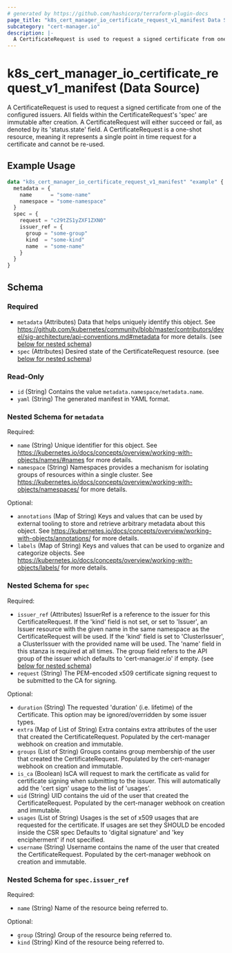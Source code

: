 ```yaml
---
# generated by https://github.com/hashicorp/terraform-plugin-docs
page_title: "k8s_cert_manager_io_certificate_request_v1_manifest Data Source - terraform-provider-k8s"
subcategory: "cert-manager.io"
description: |-
  A CertificateRequest is used to request a signed certificate from one of the configured issuers.  All fields within the CertificateRequest's 'spec' are immutable after creation. A CertificateRequest will either succeed or fail, as denoted by its 'status.state' field.  A CertificateRequest is a one-shot resource, meaning it represents a single point in time request for a certificate and cannot be re-used.
---
```


# k8s_cert_manager_io_certificate_request_v1_manifest (Data Source)

A CertificateRequest is used to request a signed certificate from one of the configured issuers.  All fields within the CertificateRequest's 'spec' are immutable after creation. A CertificateRequest will either succeed or fail, as denoted by its 'status.state' field.  A CertificateRequest is a one-shot resource, meaning it represents a single point in time request for a certificate and cannot be re-used.

## Example Usage

```terraform
data "k8s_cert_manager_io_certificate_request_v1_manifest" "example" {
  metadata = {
    name      = "some-name"
    namespace = "some-namespace"
  }
  spec = {
    request = "c29tZS1yZXF1ZXN0"
    issuer_ref = {
      group = "some-group"
      kind  = "some-kind"
      name  = "some-name"
    }
  }
}
```

<!-- schema generated by tfplugindocs -->
## Schema

### Required

- `metadata` (Attributes) Data that helps uniquely identify this object. See https://github.com/kubernetes/community/blob/master/contributors/devel/sig-architecture/api-conventions.md#metadata for more details. (see [below for nested schema](#nestedatt--metadata))
- `spec` (Attributes) Desired state of the CertificateRequest resource. (see [below for nested schema](#nestedatt--spec))

### Read-Only

- `id` (String) Contains the value `metadata.namespace/metadata.name`.
- `yaml` (String) The generated manifest in YAML format.

<a id="nestedatt--metadata"></a>
### Nested Schema for `metadata`

Required:

- `name` (String) Unique identifier for this object. See https://kubernetes.io/docs/concepts/overview/working-with-objects/names/#names for more details.
- `namespace` (String) Namespaces provides a mechanism for isolating groups of resources within a single cluster. See https://kubernetes.io/docs/concepts/overview/working-with-objects/namespaces/ for more details.

Optional:

- `annotations` (Map of String) Keys and values that can be used by external tooling to store and retrieve arbitrary metadata about this object. See https://kubernetes.io/docs/concepts/overview/working-with-objects/annotations/ for more details.
- `labels` (Map of String) Keys and values that can be used to organize and categorize objects. See https://kubernetes.io/docs/concepts/overview/working-with-objects/labels/ for more details.


<a id="nestedatt--spec"></a>
### Nested Schema for `spec`

Required:

- `issuer_ref` (Attributes) IssuerRef is a reference to the issuer for this CertificateRequest.  If the 'kind' field is not set, or set to 'Issuer', an Issuer resource with the given name in the same namespace as the CertificateRequest will be used.  If the 'kind' field is set to 'ClusterIssuer', a ClusterIssuer with the provided name will be used. The 'name' field in this stanza is required at all times. The group field refers to the API group of the issuer which defaults to 'cert-manager.io' if empty. (see [below for nested schema](#nestedatt--spec--issuer_ref))
- `request` (String) The PEM-encoded x509 certificate signing request to be submitted to the CA for signing.

Optional:

- `duration` (String) The requested 'duration' (i.e. lifetime) of the Certificate. This option may be ignored/overridden by some issuer types.
- `extra` (Map of List of String) Extra contains extra attributes of the user that created the CertificateRequest. Populated by the cert-manager webhook on creation and immutable.
- `groups` (List of String) Groups contains group membership of the user that created the CertificateRequest. Populated by the cert-manager webhook on creation and immutable.
- `is_ca` (Boolean) IsCA will request to mark the certificate as valid for certificate signing when submitting to the issuer. This will automatically add the 'cert sign' usage to the list of 'usages'.
- `uid` (String) UID contains the uid of the user that created the CertificateRequest. Populated by the cert-manager webhook on creation and immutable.
- `usages` (List of String) Usages is the set of x509 usages that are requested for the certificate. If usages are set they SHOULD be encoded inside the CSR spec Defaults to 'digital signature' and 'key encipherment' if not specified.
- `username` (String) Username contains the name of the user that created the CertificateRequest. Populated by the cert-manager webhook on creation and immutable.

<a id="nestedatt--spec--issuer_ref"></a>
### Nested Schema for `spec.issuer_ref`

Required:

- `name` (String) Name of the resource being referred to.

Optional:

- `group` (String) Group of the resource being referred to.
- `kind` (String) Kind of the resource being referred to.
